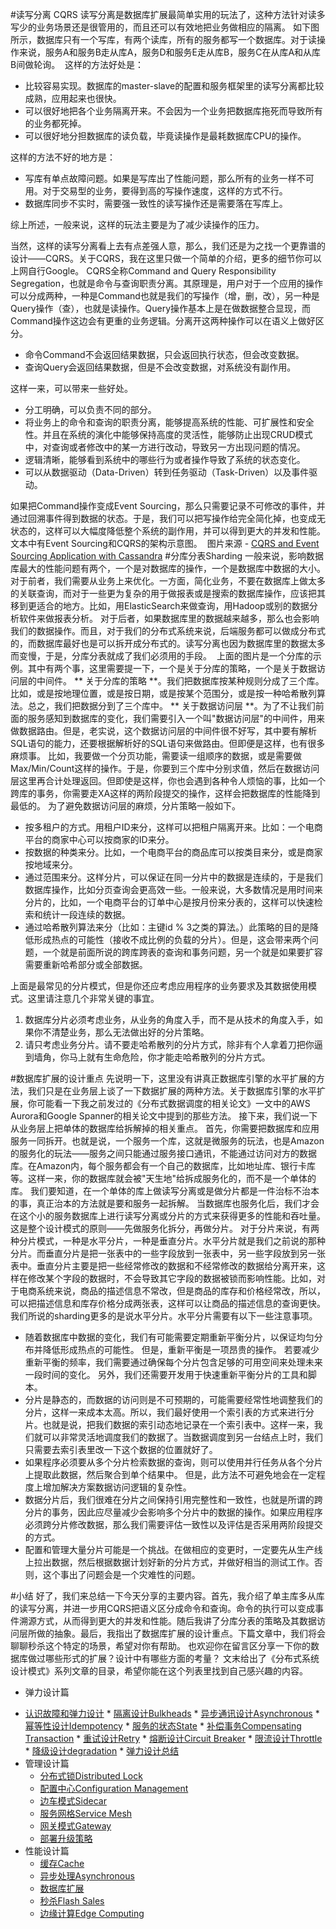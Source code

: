 #读写分离 CQRS
读写分离是数据库扩展最简单实用的玩法了，这种方法针对读多写少的业务场景还是很管用的，而且还可以有效地把业务做相应的隔离。
如下图所示，数据库只有一个写库，有两个读库，所有的服务都写一个数据库。对于读操作来说，服务A和服务B走从库A，服务D和服务E走从库B，服务C在从库A和从库B间做轮询。
<img src="https://static001.geekbang.org/resource/image/77/71/77892f8385a4fa21e97ca41075780b71.png" alt="" />
这样的方法好处是：

* 比较容易实现。数据库的master-slave的配置和服务框架里的读写分离都比较成熟，应用起来也很快。
* 可以很好地把各个业务隔离开来。不会因为一个业务把数据库拖死而导致所有的业务都死掉。
* 可以很好地分担数据库的读负载，毕竟读操作是最耗数据库CPU的操作。

这样的方法不好的地方是：

* 写库有单点故障问题。如果是写库出了性能问题，那么所有的业务一样不可用。对于交易型的业务，要得到高的写操作速度，这样的方式不行。
* 数据库同步不实时，需要强一致性的读写操作还是需要落在写库上。

综上所述，一般来说，这样的玩法主要是为了减少读操作的压力。
<!-- [[[read_end]]] -->
当然，这样的读写分离看上去有点差强人意，那么，我们还是为之找一个更靠谱的设计——CQRS。关于CQRS，我在这里只做一个简单的介绍，更多的细节你可以上网自行Google。
CQRS全称Command and Query Responsibility Segregation，也就是命令与查询职责分离。其原理是，用户对于一个应用的操作可以分成两种，一种是Command也就是我们的写操作（增，删，改），另一种是Query操作（查），也就是读操作。Query操作基本上是在做数据整合显现，而Command操作这边会有更重的业务逻辑。分离开这两种操作可以在语义上做好区分。

* 命令Command不会返回结果数据，只会返回执行状态，但会改变数据。
* 查询Query会返回结果数据，但是不会改变数据，对系统没有副作用。

这样一来，可以带来一些好处。

* 分工明确，可以负责不同的部分。
* 将业务上的命令和查询的职责分离，能够提高系统的性能、可扩展性和安全性。并且在系统的演化中能够保持高度的灵活性，能够防止出现CRUD模式中，对查询或者修改中的某一方进行改动，导致另一方出现问题的情况。
* 逻辑清晰，能够看到系统中的哪些行为或者操作导致了系统的状态变化。
* 可以从数据驱动（Data-Driven）转到任务驱动（Task-Driven）以及事件驱动。

如果把Command操作变成Event Sourcing，那么只需要记录不可修改的事件，并通过回溯事件得到数据的状态。于是，我们可以把写操作给完全简化掉，也变成无状态的，这样可以大幅度降低整个系统的副作用，并可以得到更大的并发和性能。
文本中有Event Sourcing和CQRS的架构示意图。
<img src="https://static001.geekbang.org/resource/image/ce/87/ceeb536d0fa15afa4f5fde0b2cbe7787.png" alt="" />
图片来源 - <a href="https://www.slideshare.net/planetcassandra/codecentric-ag-cqrs-and-event-sourcing-applications-with-cassandra">CQRS and Event Sourcing Application with Cassandra</a>
#分库分表Sharding
一般来说，影响数据库最大的性能问题有两个，一个是对数据库的操作，一个是数据库中数据的大小。
对于前者，我们需要从业务上来优化。一方面，简化业务，不要在数据库上做太多的关联查询，而对于一些更为复杂的用于做报表或是搜索的数据库操作，应该把其移到更适合的地方。比如，用ElasticSearch来做查询，用Hadoop或别的数据分析软件来做报表分析。
对于后者，如果数据库里的数据越来越多，那么也会影响我们的数据操作。而且，对于我们的分布式系统来说，后端服务都可以做成分布式的，而数据库最好也是可以拆开成分布式的。读写分离也因为数据库里的数据太多而变慢，于是，分库分表就成了我们必须用的手段。
<img src="https://static001.geekbang.org/resource/image/8a/64/8ab721d3d6512a7f607fe393f6550f64.png" alt="" />
上面的图片是一个分库的示例。其中有两个事，这里需要提一下，一个是关于分库的策略，一个是关于数据访问层的中间件。
** 关于分库的策略 **。我们把数据库按某种规则分成了三个库。比如，或是按地理位置，或是按日期，或是按某个范围分，或是按一种哈希散列算法。总之，我们把数据分到了三个库中。
** 关于数据访问层 **。为了不让我们前面的服务感知到数据库的变化，我们需要引入一个叫&quot;数据访问层&quot;的中间件，用来做数据路由。但是，老实说，这个数据访问层的中间件很不好写，其中要有解析SQL语句的能力，还要根据解析好的SQL语句来做路由。但即便是这样，也有很多麻烦事。
比如，我要做一个分页功能，需要读一组顺序的数据，或是需要做Max/Min/Count这样的操作。于是，你要到三个库中分别求值，然后在数据访问层这里再合计处理返回。但即使是这样，你也会遇到各种令人烦恼的事，比如一个跨库的事务，你需要走XA这样的两阶段提交的操作，这样会把数据库的性能降到最低的。
为了避免数据访问层的麻烦，分片策略一般如下。

* 按多租户的方式。用租户ID来分，这样可以把租户隔离开来。比如：一个电商平台的商家中心可以按商家的ID来分。
* 按数据的种类来分。比如，一个电商平台的商品库可以按类目来分，或是商家按地域来分。
* 通过范围来分。这样分片，可以保证在同一分片中的数据是连续的，于是我们数据库操作，比如分页查询会更高效一些。一般来说，大多数情况是用时间来分片的，比如，一个电商平台的订单中心是按月份来分表的，这样可以快速检索和统计一段连续的数据。
* 通过哈希散列算法来分（比如：主键id % 3之类的算法。）此策略的目的是降低形成热点的可能性（接收不成比例的负载的分片）。但是，这会带来两个问题，一个就是前面所说的跨库跨表的查询和事务问题，另一个就是如果要扩容需要重新哈希部分或全部数据。

上面是最常见的分片模式，但是你还应考虑应用程序的业务要求及其数据使用模式。这里请注意几个非常关键的事宜。

1. 数据库分片必须考虑业务，从业务的角度入手，而不是从技术的角度入手，如果你不清楚业务，那么无法做出好的分片策略。
2. 请只考虑业务分片。请不要走哈希散列的分片方式，除非有个人拿着刀把你逼到墙角，你马上就有生命危险，你才能走哈希散列的分片方式。

#数据库扩展的设计重点
先说明一下，这里没有讲真正数据库引擎的水平扩展的方法，我们只是在业务层上谈了一下数据扩展的两种方法。关于数据库引擎的水平扩展，你可能看一下我之前发过的《分布式数据调度的相关论文》一文中的AWS Aurora和Google Spanner的相关论文中提到的那些方法。
接下来，我们说一下从业务层上把单体的数据库给拆解掉的相关重点。
首先，你需要把数据库和应用服务一同拆开。也就是说，一个服务一个库，这就是微服务的玩法，也是Amazon的服务化的玩法——服务之间只能通过服务接口通讯，不能通过访问对方的数据库。在Amazon内，每个服务都会有一个自己的数据库，比如地址库、银行卡库等。这样一来，你的数据库就会被&quot;天生地&quot;给拆成服务化的，而不是一个单体的库。
我们要知道，在一个单体的库上做读写分离或是做分片都是一件治标不治本的事，真正治本的方法就是要和服务一起拆解。
当数据库也服务化后，我们才会在这个小的服务数据库上进行读写分离或分片的方式来获得更多的性能和吞吐量。这是整个设计模式的原则——先做服务化拆分，再做分片。
对于分片来说，有两种分片模式，一种是水平分片，一种是垂直分片。水平分片就是我们之前说的那种分片。而垂直分片是把一张表中的一些字段放到一张表中，另一些字段放到另一张表中。垂直分片主要是把一些经常修改的数据和不经常修改的数据给分离开来，这样在修改某个字段的数据时，不会导致其它字段的数据被锁而影响性能。比如，对于电商系统来说，商品的描述信息不常改，但是商品的库存和价格经常改，所以，可以把描述信息和库存价格分成两张表，这样可以让商品的描述信息的查询更快。
我们所说的sharding更多的是说水平分片。水平分片需要有以下一些注意事项。

* 随着数据库中数据的变化，我们有可能需要定期重新平衡分片，以保证均匀分布并降低形成热点的可能性。 但是，重新平衡是一项昂贵的操作。 若要减少重新平衡的频率，我们需要通过确保每个分片包含足够的可用空间来处理未来一段时间的变化。 另外，我们还需要开发用于快速重新平衡分片的工具和脚本。
* 分片是静态的，而数据的访问则是不可预期的，可能需要经常性地调整我们的分片，这样一来成本太高。所以，我们最好使用一个索引表的方式来进行分片。也就是说，把我们数据的索引动态地记录在一个索引表中。这样一来，我们就可以非常灵活地调度我们的数据了。当数据调度到另一台结点上时，我们只需要去索引表里改一下这个数据的位置就好了。
* 如果程序必须要从多个分片检索数据的查询，则可以使用并行任务从各个分片上提取此数据，然后聚合到单个结果中。 但是，此方法不可避免地会在一定程度上增加解决方案数据访问逻辑的复杂性。
* 数据分片后，我们很难在分片之间保持引用完整性和一致性，也就是所谓的跨分片的事务，因此应尽量减少会影响多个分片中的数据的操作。如果应用程序必须跨分片修改数据，那么我们需要评估一致性以及评估是否采用两阶段提交的方式。
* 配置和管理大量分片可能是一个挑战。在做相应的变更时，一定要先从生产线上拉出数据，然后根据数据计划好新的分片方式，并做好相当的测试工作。否则，这个事出了问题会是一个灾难性的问题。

#小结
好了，我们来总结一下今天分享的主要内容。首先，我介绍了单主库多从库的读写分离，并进一步用CQRS把语义区分成命令和查询。命令的执行可以变成事件溯源方式，从而得到更大的并发和性能。随后我讲了分库分表的策略及其数据访问层所做的抽象。最后，我指出了数据库扩展的设计重点。下篇文章中，我们将会聊聊秒杀这个特定的场景，希望对你有帮助。
也欢迎你在留言区分享一下你的数据库做过哪些形式的扩展？设计中有哪些方面的考量？
文末给出了《分布式系统设计模式》系列文章的目录，希望你能在这个列表里找到自己感兴趣的内容。

* 弹力设计篇
<ul>
<li><a href="https://time.geekbang.org/column/article/3912">认识故障和弹力设计</a>
* <a href="https://time.geekbang.org/column/article/3917">隔离设计Bulkheads</a>
* <a href="https://time.geekbang.org/column/article/3926">异步通讯设计Asynchronous</a>
* <a href="https://time.geekbang.org/column/article/4050">幂等性设计Idempotency</a>
* <a href="https://time.geekbang.org/column/article/4086">服务的状态State</a>
* <a href="https://time.geekbang.org/column/article/4087">补偿事务Compensating Transaction</a>
* <a href="https://time.geekbang.org/column/article/4121">重试设计Retry</a>
* <a href="https://time.geekbang.org/column/article/4241">熔断设计Circuit Breaker</a>
* <a href="https://time.geekbang.org/column/article/4245">限流设计Throttle</a>
* <a href="https://time.geekbang.org/column/article/4252">降级设计degradation</a>
* <a href="https://time.geekbang.org/column/article/4253">弹力设计总结</a>

</li>
<li>管理设计篇

* <a href="https://time.geekbang.org/column/article/5175">分布式锁Distributed Lock</a>
* <a href="https://time.geekbang.org/column/article/5819">配置中心Configuration Management</a>
* <a href="https://time.geekbang.org/column/article/5909">边车模式Sidecar</a>
* <a href="https://time.geekbang.org/column/article/5920">服务网格Service Mesh</a>
* <a href="https://time.geekbang.org/column/article/6086">网关模式Gateway</a>
* <a href="https://time.geekbang.org/column/article/6283">部署升级策略</a>

</li>
<li>性能设计篇

* <a href="https://time.geekbang.org/column/article/6282">缓存Cache</a>
* <a href="https://time.geekbang.org/column/article/7036">异步处理Asynchronous</a>
* <a href="https://time.geekbang.org/column/article/7045">数据库扩展</a>
* <a href="https://time.geekbang.org/column/article/7047">秒杀Flash Sales</a>
* <a href="https://time.geekbang.org/column/article/7086">边缘计算Edge Computing</a>

</li>
</ul>
<p></p>
